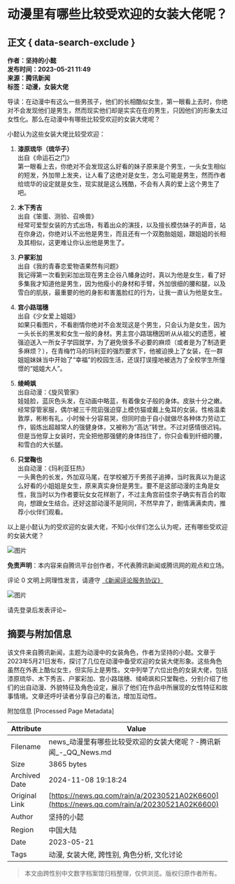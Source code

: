 # 动漫里有哪些比较受欢迎的女装大佬呢？

## 正文 { data-search-exclude }


**作者：坚持的小懿**  
**发布时间：2023-05-21 11:49**  
**来源：腾讯新闻**  
**标签：动漫，女装大佬**

导读：在动漫中有这么一些男孩子，他们的长相酷似女生，第一眼看上去时，你绝对不会发现他们是男生，然而现实他们却是实实在在的男生，只因他们的形象太过女性化。那么在动漫中有哪些比较受欢迎的女装大佬呢？

小懿认为这些女装大佬比较受欢迎：

1. **漆原琉华（琉华子）**  
   出自《命运石之门》  
   第一眼看上去，你绝对不会发现这么好看的妹子原来是个男生，一头女生相似的短发，外加带上发夹，让人看了这绝对是女生，怎么可能是男生，然而作者给琉华的设定就是女生，现实就是这么残酷，不会有人真的爱上这个男生了吧。

2. **木下秀吉**  
   出自《笨蛋、测验、召唤兽》  
   经常可爱型女装的方式出场，有着出众的演技，以及擅长模仿妹子的声音，站在你身边，你绝对认不出他是男生，而且还有一个双胞胎姐姐，跟姐姐的长相及其相似，这更难让你认出他是男生了。

3. **户冢彩加**  
   出自《我的青春恋爱物语果然有问题》  
   我记得第一次看到彩加出现在男主企谷八幡身边时，真以为他是女生，看了好多集我才知道他是男生，因为他瘦小的身材和手臂，外加很细的腰和腿，以及雪白的肌肤，最重要的他的身影和害羞脸红的行为，让我一直认为他是女生。

4. **宫小路瑞穗**  
   出自《少女爱上姐姐》  
   如果只看图片，不看剧情你绝对不会发现这是个男生，只会认为是女生，因为一头长长的黑发和女生一般的身材。男主宫小路瑞穗因听从从祖父的遗愿，被强迫送入一所女子学园就学，为了避免很多不必要的麻烦（或者是为了制造更多麻烦？），在青梅竹马的玛利亚的强烈要求下，他被迫换上了女装，在一群姐姐妹妹当中开始了“幸福”的校园生活，还误打误撞地被选为了全校学生所憧憬的“姐姐大人”。

5. **绫崎飒**  
   出自动漫：《旋风管家》  
   娃娃脸，蓝灰色头发，在动画中略蓝，有着像女子般的身体。皮肤十分之嫩。经常穿管家服，偶尔被三千院凪强迫穿上模仿猫或戴上兔耳的女装。性格温柔敦厚，彬彬有礼，小时候十分容易哭，但同时由于自小就做尽各种体力劳动工作，锻炼出超越常人的强健身体，又被称为“高达”转世。不过对感情很迟钝。但是当他穿上女装时，完全把他那强健的身体挡住了，你只会看到纤细的腰，和雪白的大长腿。

6. **只堂鞠也**  
   出自动漫：《玛利亚狂热》  
   一头黄色的长发，外加双马尾，在学校被万千男孩子追捧，当时我真以为是这么好看的小姐姐是女生，原来真实身份是男生。要不是这部动漫的主角是女性，我当时以为作者要玩女女花样剧了，不过主角宫前佳奈子确实有百合的取向，想跟女生结合。还好这部动漫不是同同，不然早弃了，剧情满满卖肉，推荐小伙伴们观看。

以上是小懿认为的受欢迎的女装大佬，不知小伙伴们怎么认为呢，还有哪些受欢迎的女装大佬？

![图片](https://inews.gtimg.com/newsapp_bt/0/1012205723968_6694/0)

**免责声明**：本内容来自腾讯平台创作者，不代表腾讯新闻或腾讯网的观点和立场。

评论 0 文明上网理性发言，请遵守 [《新闻评论服务协议》](https://new.qq.com/static/coralinfo.htm)

![图片](http://inews.gtimg.com/newsapp_ls/0/12597139796/0)

请先登录后发表评论~

## 摘要与附加信息

<!-- tcd_abstract -->
该文件来自腾讯新闻，主题为动漫中的女装角色，作者为坚持的小懿。文章于2023年5月21日发布，探讨了几位在动漫中备受欢迎的女装大佬形象。这些角色虽然在外表上酷似女生，但实际上是男性。文中列举了六位出色的女装大佬，包括漆原琉华、木下秀吉、户冢彩加、宫小路瑞穗、绫崎飒和只堂鞠也，分别介绍了他们的出自动漫、外貌特征及角色设定，展示了他们在作品中所展现的女性特征和故事情境。文章还呼吁读者分享自己的看法，增加互动性。
<!-- tcd_abstract_end -->

附加信息 [Processed Page Metadata]

| Attribute       | Value                                  |
|-----------------|----------------------------------------|
| Filename        | news_动漫里有哪些比较受欢迎的女装大佬呢？-腾讯新闻_-_QQ_News.md                             |
| Size            | 3865 bytes                           |
| Archived Date   | 2024-11-08 19:18:24                             |
| Original Link   | [https://news.qq.com/rain/a/20230521A02K6600](https://news.qq.com/rain/a/20230521A02K6600)                       |
| Author          | 坚持的小懿                               |
| Region          | 中国大陆                               |
| Date            | 2023-05-21                                 |
| Tags            | 动漫, 女装大佬, 跨性别, 角色分析, 文化讨论                                 |
>
> 本文由跨性别中文数字档案馆归档整理，仅供浏览。版权归原作者所有。
>